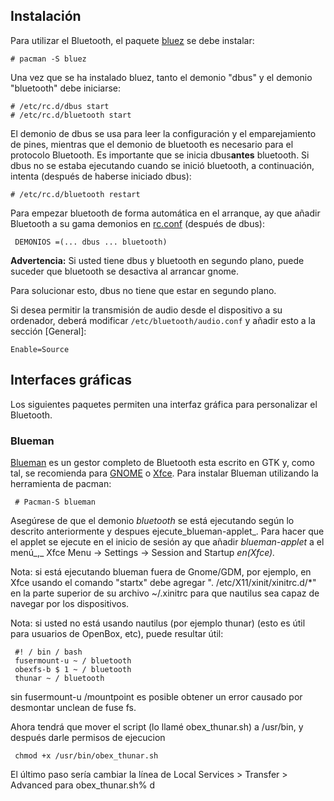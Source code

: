 ## Instalación

Para utilizar el Bluetooth, el paquete [bluez](http://www.bluez.org) se debe instalar:

```
# pacman -S bluez

```

Una vez que se ha instalado bluez, tanto el demonio "dbus" y el demonio "bluetooth" debe iniciarse:

```
# /etc/rc.d/dbus start
# /etc/rc.d/bluetooth start

```

El demonio de dbus se usa para leer la configuración y el emparejamiento de pines, mientras que el demonio de bluetooth es necesario para el protocolo Bluetooth. Es importante que se inicia dbus**antes** bluetooth. Si dbus no se estaba ejecutando cuando se inició bluetooth, a continuación, intenta (después de haberse iniciado dbus):

```
# /etc/rc.d/bluetooth restart

```

Para empezar bluetooth de forma automática en el arranque, ay que añadir Bluetooth a su gama demonios en [rc.conf](/index.php/Rc.conf "Rc.conf") (después de dbus):

```
 DEMONIOS =(... dbus ... bluetooth)

```

**Advertencia:** Si usted tiene dbus y bluetooth en segundo plano, puede suceder que bluetooth se desactiva al arrancar gnome.

Para solucionar esto, dbus no tiene que estar en segundo plano.

Si desea permitir la transmisión de audio desde el dispositivo a su ordenador, deberá modificar `/etc/bluetooth/audio.conf` y añadir esto a la sección [General]:

```
Enable=Source

```

## Interfaces gráficas

Los siguientes paquetes permiten una interfaz gráfica para personalizar el Bluetooth.

### Blueman

[Blueman](http://blueman-project.org) es un gestor completo de Bluetooth esta escrito en GTK y, como tal, se recomienda para [GNOME](/index.php/GNOME "GNOME") o [Xfce](/index.php/Xfce "Xfce"). Para instalar Blueman utilizando la herramienta de pacman:

```
 # Pacman-S blueman

```

Asegúrese de que el demonio _bluetooth_ se está ejecutando según lo descrito anteriormente y despues ejecute_blueman-applet_. Para hacer que el applet se ejecute en el inicio de sesión ay que añadir _blueman-applet_ a el menú_,_ Xfce Menu -> Settings -> Session and Startup _en(Xfce)._

Nota: si está ejecutando blueman fuera de Gnome/GDM, por ejemplo, en Xfce usando el comando "startx" debe agregar ". /etc/X11/xinit/xinitrc.d/*" en la parte superior de su archivo ~/.xinitrc para que nautilus sea capaz de navegar por los dispositivos.

Nota: si usted no está usando nautilus (por ejemplo thunar) (esto es útil para usuarios de OpenBox, etc), puede resultar útil:

```
 #! / bin / bash
 fusermount-u ~ / bluetooth
 obexfs-b $ 1 ~ / bluetooth
 thunar ~ / bluetooth

```

sin fusermount-u /mountpoint es posible obtener un error causado por desmontar unclean de fuse fs.

Ahora tendrá que mover el script (lo llamé obex_thunar.sh) a /usr/bin, y después darle permisos de ejecucion

```
 chmod +x /usr/bin/obex_thunar.sh

```

El último paso sería cambiar la línea de Local Services > Transfer > Advanced para obex_thunar.sh% d